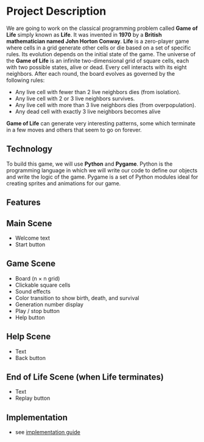 # Project Description

We are going to work on the classical programming problem called **Game of Life** simply known as **Life**. It was invented in **1970** by a **British mathematician named John Horton Conway**. **Life** is a zero-player game where cells in a grid generate other cells or die based on a set of specific rules. Its evolution depends on the initial state of the game. The universe of the **Game of Life** is an infinite two-dimensional grid of square cells, each with two possible states, alive or dead. Every cell interacts with its eight neighbors. After each round, the board evolves as governed by the following rules: 

 - Any live cell with fewer than 2 live neighbors dies (from isolation).
 - Any live cell with 2 or 3 live neighbors survives.
 - Any live cell with more than 3 live neighbors dies (from overpopulation).
 - Any dead cell with exactly 3 live neighbors becomes alive

**Game of Life** can generate very interesting patterns, some which terminate in a few moves and others that seem to go on forever.

## Technology

To build this game, we will use **Python** and **Pygame**. Python is the programming language in which we will write our code to define our objects and write the logic of the game. Pygame is a set of Python modules ideal for creating sprites and animations for our game.

## Features

## Main Scene
 - Welcome text
 - Start button

## Game Scene
 - Board (n × n grid)
 - Clickable square cells
 - Sound effects
 - Color transition to show birth, death, and survival
 - Generation number display
 - Play / stop button
 - Help button

## Help Scene
 - Text
 - Back button

## End of Life Scene (when Life terminates)
 - Text
 - Replay button

## Implementation 
 - see [implementation guide](https://github.com/alu-rwa-prog-1/assignment-7-python_zen_cedric_mthabisi/blob/main/implementation_guide.md)
